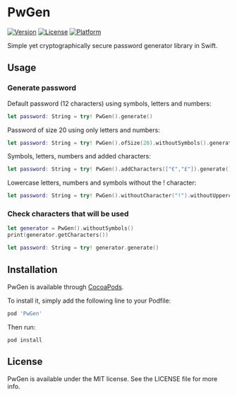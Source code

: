 # PwGen

[![Version](https://img.shields.io/cocoapods/v/PwGen.svg?style=flat)](http://cocoapods.org/pods/PwGen)
[![License](https://img.shields.io/cocoapods/l/PwGen.svg?style=flat)](http://cocoapods.org/pods/PwGen)
[![Platform](https://img.shields.io/cocoapods/p/PwGen.svg?style=flat)](http://cocoapods.org/pods/PwGen)

Simple yet cryptographically secure password generator library in Swift.

## Usage

### Generate password

Default password (12 characters) using symbols, letters and numbers:

```swift
let password: String = try! PwGen().generate()
```
Password of size 20 using only letters and numbers:

```swift
let password: String = try! PwGen().ofSize(20).withoutSymbols().generate()
```

Symbols, letters, numbers and added characters:

```swift
let password: String = try! PwGen().addCharacters(["€","£"]).generate()
```
Lowercase letters, numbers and symbols without the ! character:

```swift
let password: String = try! PwGen().withoutCharacter("!").withoutUppercase().generate()
```

### Check characters that will be used

```swift
let generator = PwGen().withoutSymbols()
print(generator.getCharacters())

let password: String = try! generator.generate()
```

## Installation

PwGen is available through [CocoaPods](http://cocoapods.org). 

To install it, simply add the following line to your Podfile:

```ruby
pod 'PwGen'
```

Then run:

```shell
pod install
```

## License

PwGen is available under the MIT license. See the LICENSE file for more info.
